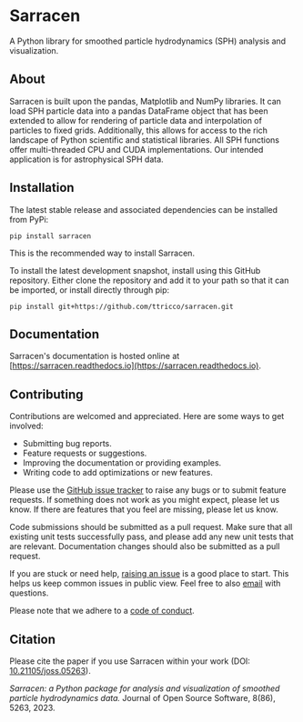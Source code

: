 Sarracen
========

A Python library for smoothed particle hydrodynamics (SPH) analysis and visualization.

About
-----

Sarracen is built upon the pandas, Matplotlib and NumPy libraries. It can load SPH particle data into a pandas DataFrame object that has been extended to allow for rendering of particle data and interpolation of particles to fixed grids. Additionally, this allows for access to the rich landscape of Python scientific and statistical libraries. All SPH functions offer multi-threaded CPU and CUDA implementations. Our intended application is for astrophysical SPH data. 

Installation
------------

The latest stable release and associated dependencies can be installed from PyPi:

    pip install sarracen

This is the recommended way to install Sarracen.

To install the latest development snapshot, install using this GitHub repository. Either clone the repository and add it to your path so that it can be imported, or install directly through pip:

    pip install git+https://github.com/ttricco/sarracen.git

Documentation
-------------

Sarracen's documentation is hosted online at [https://sarracen.readthedocs.io](https://sarracen.readthedocs.io).

Contributing
------------

Contributions are welcomed and appreciated. Here are some ways to get involved:
- Submitting bug reports.
- Feature requests or suggestions.
- Improving the documentation or providing examples.
- Writing code to add optimizations or new features.

Please use the [GitHub issue tracker](https://github.com/ttricco/sarracen/issues) to raise any bugs or to submit feature
requests. If something does not work as you might expect, please let us know. If there are features that you feel are
missing, please let us know.

Code submissions should be submitted as a pull request. Make sure that all existing unit tests successfully pass, and 
please add any new unit tests that are relevant. Documentation changes should also be submitted as a pull request.

If you are stuck or need help, [raising an issue](https://github.com/ttricco/sarracen/issues) is a good place to start. 
This helps us keep common issues in public view. Feel free to also [email](mailto:tstricco@mun.ca) with questions.

Please note that we adhere to a [code of conduct](CODE_OF_CONDUCT.md).

Citation
--------

Please cite the paper if you use Sarracen within your work (DOI: [10.21105/joss.05263](https://doi.org/10.21105/joss.05263)).

*Sarracen: a Python package for analysis and visualization of smoothed particle hydrodynamics data.* Journal of Open Source Software, 8(86), 5263, 2023. 

